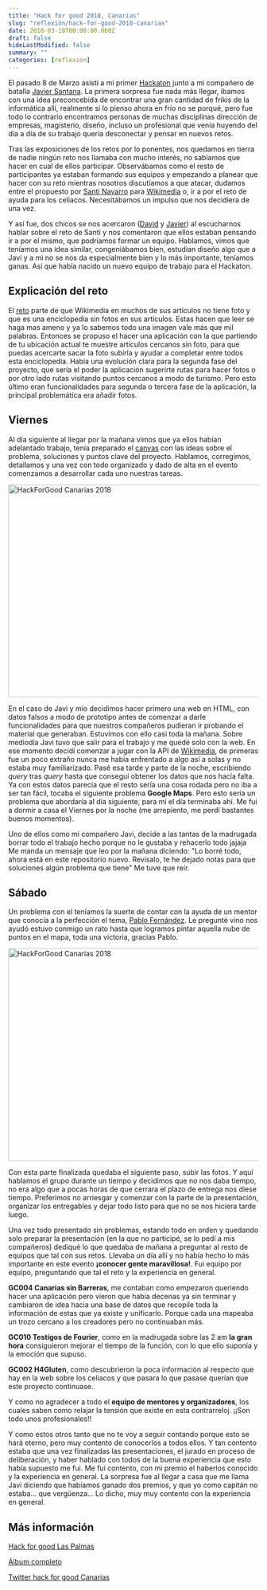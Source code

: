 ```yaml
---
title: "Hack for good 2018, Canarias"
slug: "reflexión/hack-for-good-2018-canarias"
date: 2018-03-18T00:00:00.000Z
draft: false
hideLastModified: false
summary: ""
categories: [reflexión]
---
```


El pasado 8 de Marzo asistí a mi primer [Hackaton](http://hackforgood.net/las-palmas/) junto a mi compañero de batalla [Javier Santana](https://twitter.com/MrIvaj). La primera sorpresa fue nada más llegar, íbamos con una idea preconcebida de encontrar una gran cantidad de frikis de la informática allí, realmente si lo pienso ahora en frío no se porqué, pero fue todo lo contrario encontramos personas de muchas disciplinas dirección de empresas, magisterio, diseño, incluso un profesional que venía huyendo del día a día de su trabajo quería desconectar y pensar en nuevos retos.

Tras las exposiciones de los retos por lo ponentes, nos quedamos en tierra de nadie ningún reto nos llamaba con mucho interés, no sabíamos que hacer en cual de ellos participar. Observábamos como el resto de participantes ya estaban formando sus equipos y empezando a planear que hacer con su reto mientras nosotros discutíamos a que atacar, dudamos entre el propuesto por [Santi Navarro](https://twitter.com/Santi_Navarro_) para [Wikimedia](https://www.wikimedia.org/) o, ir a por el reto de ayuda para los celiacos. Necesitábamos un impulso que nos decidiera de una vez.

Y así fue, dos chicos se nos acercaron ([David](https://twitter.com/Heyheydavi) y [Javier](https://twitter.com/javiercabreram)) al escucharnos hablar sobre el reto de Santi y nos comentaron que ellos estaban pensando ir a por el mismo, que podríamos formar un equipo. Hablamos, vimos que teníamos una idea similar, congeniábamos bien, estudian diseño algo que a Javi y a mi no se nos da especialmente bien y lo más importante, teníamos ganas. Así que había nacido un nuevo equipo de trabajo para el Hackaton.

## Explicación del reto

El [reto](https://hackforgood.net/que-puedo-fotografiar-para-wikipedia/) parte de que Wikimedia en muchos de sus artículos no tiene foto y que es una enciclopedia sin fotos en sus artículos. Estas hacen que leer se haga mas ameno y ya lo sabemos todo una imagen vale más que mil palabras. Entonces se propuso el hacer una aplicación con la que partiendo de tu ubicación actual te muestre artículos cercanos sin foto, para que puedas acercarte sacar la foto subirla y ayudar a completar entre todos esta enciclopedia. Había una evolución clara para la segunda fase del proyecto, que sería el poder la aplicación sugerirte rutas para hacer fotos o por otro lado rutas visitando puntos cercanos a modo de turismo. Pero esto último eran funcionalidades para segunda o tercera fase de la aplicación, la principal problemática era añadir fotos.

## Viernes

Al día siguiente al llegar por la mañana vimos que ya ellos habían adelantado trabajo, tenía preparado el [canvas](http://www.eoi.es/wiki/index.php/Modelo_CANVAS_en_Proyectos_de_negocio) con las ideas sobre el problema, soluciones y puntos clave del proyecto. Hablamos, corregimos, detallamos y una vez con todo organizado y dado de alta en el evento comenzamos a desarrollar cada uno nuestras tareas.

<a data-flickr-embed="true"  href="https://www.flickr.com/photos/93593556@N02/25948746727/in/album-72157693756827624/" title="HackForGood Canarias 2018"><img src="https://farm1.staticflickr.com/785/25948746727_f23eaa67c1_z.jpg" width="640" height="427" alt="HackForGood Canarias 2018"></a><script async src="//embedr.flickr.com/assets/client-code.js" charset="utf-8"></script>

En el caso de Javi y mío decidimos hacer primero una web en HTML, con datos falsos a modo de prototipo antes de comenzar a darle funcionalidades para que nuestros compañeros pudieran ir probando el material que generaban. Estuvimos con ello casi toda la mañana. Sobre mediodía Javi tuvo que salir para el trabajo y me quedé solo con la web. En ese momento decidí comenzar a jugar con la API de [Wikimedia](https://www.mediawiki.org/wiki/API:Main_page/es), de primeras fue un poco extraño nunca me había enfrentado a algo así a solas y no estaba muy familiarizado. Pasé esa tarde y parte de la noche, escribiendo _query_ tras _query_ hasta que conseguí obtener los datos que nos hacía falta. Ya con estos datos parecía que el resto sería una cosa rodada pero no iba a ser tan fácil, tocaba el siguiente problema **Google Maps**. Pero esto sería un problema que abordaría al día siguiente, para mí el día terminaba ahí. Me fui a dormir a casa el Viernes por la noche (me arrepiento, me perdí bastantes buenos momentos).

Uno de ellos como mi compañero Javi, decide a las tantas de la madrugada borrar todo el trabajo hecho porque no le gustaba y rehacerlo todo jajaja Me manda un mensaje que leo por la mañana diciendo: "Lo borré todo, ahora está en este repositorio nuevo. Revísalo, te he dejado notas para que soluciones algún problema que tiene" Me tuve que reír.

## Sábado

Un problema con el teníamos la suerte de contar con la ayuda de un mentor que conocía a la perfección el tema, [Pablo Fernández](https://twitter.com/MonizPablo). Le pregunté vino nos ayudó estuvo conmigo un rato hasta que logramos pintar aquella nube de puntos en el mapa, toda una victoria, gracias Pablo. 

<a data-flickr-embed="true"  href="https://www.flickr.com/photos/93593556@N02/39010421350/in/album-72157693756827624/" title="HackForGood Canarias 2018"><img src="https://farm5.staticflickr.com/4776/39010421350_9a8251cc41_z.jpg" width="640" height="427" alt="HackForGood Canarias 2018"></a><script async src="//embedr.flickr.com/assets/client-code.js" charset="utf-8"></script>

Con esta parte finalizada quedaba el siguiente paso, subir las fotos. Y aquí hablamos el grupo durante un tiempo y decidimos que no nos daba tiempo, no era algo que a pocas horas de que cerrara el plazo de entrega nos diese tiempo. Preferimos no arriesgar y comenzar con la parte de la presentación, organizar los entregables y dejar todo listo para que no se nos hiciera tarde luego.

Una vez todo presentado sin problemas, estando todo en orden y quedando solo preparar la presentación (en la que no participé, se lo pedí a mis compañeros) dediqué lo que quedaba de mañana a preguntar al resto de equipos que tal con sus retos. Llevaba un día allí y no había hecho lo más importante en este evento **¡conocer gente maravillosa!**. Fui equipo por equipo, preguntando que tal el reto y la experiencia en general.

**GC004 Canarias sin Barreras**, me contaban como empezaron queriendo hacer una aplicación pero vieron que había decenas ya sin terminar y cambiaron de idea hacia una base de datos que recopile toda la información de estas que ya existe y unificarlo. Porque cada una mapeaba un trozo cercano a los creadores pero no continuaban más.

**GC010 Testigos de Fourier**, como en la madrugada sobre las 2 am **la gran hora** consiguieron mejorar el tiempo de la función, con lo que ello suponía y la emoción que supuso.

**GC002 H4Gluten**, como descubrieron la poca información al respecto que hay en la web sobre los celiacos y que pasara lo que pasase querían que este proyecto continuase.

Y como no agradecer a todo el **equipo de mentores y organizadores**, los cuales saben como relajar la tensión que existe en esta contrarreloj. ¡¡Son todo unos profesionales!!

Y como estos otros tanto que no te voy a seguir contando porque esto se hará eterno, pero muy contento de conocerlos a todos ellos. Y tan contento estaba que una vez finalizadas las presentaciones, el jurado en proceso de deliberación, y haber hablado con todos de la buena experiencia que esto había supuesto me fui. Me fui contento, con mi premio el haberlos conocido y la experiencia en general. La sorpresa fue al llegar a casa que me llama Javi diciendo que habíamos ganado dos premios, y que yo como capitán no estaba... que vergüenza... Lo dicho, muy muy contento con la experiencia en general.


## Más información

[Hack for good Las Palmas](https://hackforgood.net/las-palmas/)

[Álbum completo](https://www.flickr.com/photos/93593556@N02/sets/72157693756827624/)

[Twitter hack for good Canarias](https://twitter.com/H4GCAN)



